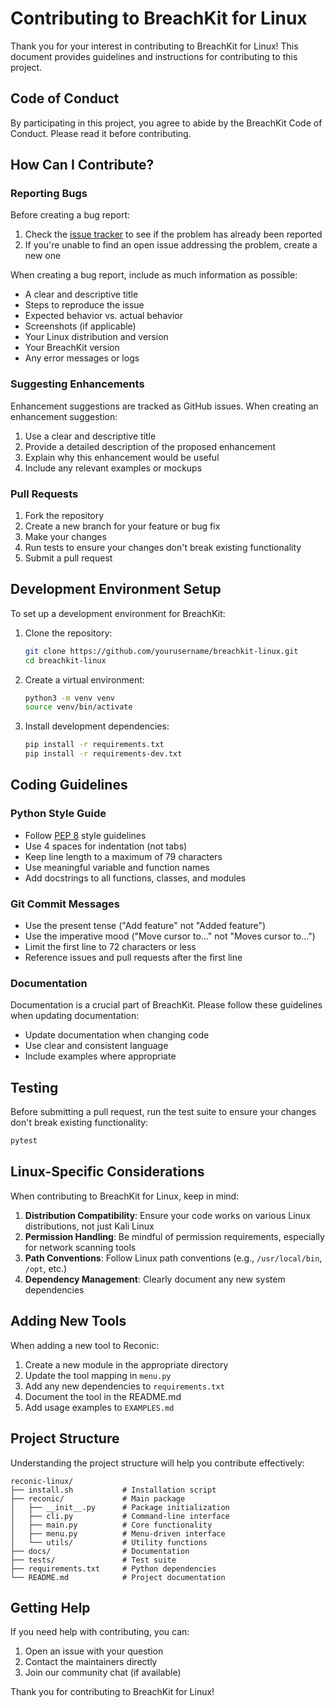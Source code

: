 # Contributing to BreachKit for Linux

Thank you for your interest in contributing to BreachKit for Linux! This document provides guidelines and instructions for contributing to this project.

## Code of Conduct

By participating in this project, you agree to abide by the BreachKit Code of Conduct. Please read it before contributing.

## How Can I Contribute?

### Reporting Bugs

Before creating a bug report:

1. Check the [issue tracker](https://github.com/yourusername/breachkit-linux/issues) to see if the problem has already been reported
2. If you're unable to find an open issue addressing the problem, create a new one

When creating a bug report, include as much information as possible:

- A clear and descriptive title
- Steps to reproduce the issue
- Expected behavior vs. actual behavior
- Screenshots (if applicable)
- Your Linux distribution and version
- Your BreachKit version
- Any error messages or logs

### Suggesting Enhancements

Enhancement suggestions are tracked as GitHub issues. When creating an enhancement suggestion:

1. Use a clear and descriptive title
2. Provide a detailed description of the proposed enhancement
3. Explain why this enhancement would be useful
4. Include any relevant examples or mockups

### Pull Requests

1. Fork the repository
2. Create a new branch for your feature or bug fix
3. Make your changes
4. Run tests to ensure your changes don't break existing functionality
5. Submit a pull request

## Development Environment Setup

To set up a development environment for BreachKit:

1. Clone the repository:
   ```bash
   git clone https://github.com/yourusername/breachkit-linux.git
   cd breachkit-linux
   ```

2. Create a virtual environment:
   ```bash
   python3 -m venv venv
   source venv/bin/activate
   ```

3. Install development dependencies:
   ```bash
   pip install -r requirements.txt
   pip install -r requirements-dev.txt
   ```

## Coding Guidelines

### Python Style Guide

- Follow [PEP 8](https://www.python.org/dev/peps/pep-0008/) style guidelines
- Use 4 spaces for indentation (not tabs)
- Keep line length to a maximum of 79 characters
- Use meaningful variable and function names
- Add docstrings to all functions, classes, and modules

### Git Commit Messages

- Use the present tense ("Add feature" not "Added feature")
- Use the imperative mood ("Move cursor to..." not "Moves cursor to...")
- Limit the first line to 72 characters or less
- Reference issues and pull requests after the first line

### Documentation

Documentation is a crucial part of BreachKit. Please follow these guidelines when updating documentation:

- Update documentation when changing code
- Use clear and consistent language
- Include examples where appropriate

## Testing

Before submitting a pull request, run the test suite to ensure your changes don't break existing functionality:

```bash
pytest
```

## Linux-Specific Considerations

When contributing to BreachKit for Linux, keep in mind:

1. **Distribution Compatibility**: Ensure your code works on various Linux distributions, not just Kali Linux
2. **Permission Handling**: Be mindful of permission requirements, especially for network scanning tools
3. **Path Conventions**: Follow Linux path conventions (e.g., `/usr/local/bin`, `/opt`, etc.)
4. **Dependency Management**: Clearly document any new system dependencies

## Adding New Tools

When adding a new tool to Reconic:

1. Create a new module in the appropriate directory
2. Update the tool mapping in `menu.py`
3. Add any new dependencies to `requirements.txt`
4. Document the tool in the README.md
5. Add usage examples to `EXAMPLES.md`

## Project Structure

Understanding the project structure will help you contribute effectively:

```
reconic-linux/
├── install.sh           # Installation script
├── reconic/             # Main package
│   ├── __init__.py      # Package initialization
│   ├── cli.py           # Command-line interface
│   ├── main.py          # Core functionality
│   ├── menu.py          # Menu-driven interface
│   └── utils/           # Utility functions
├── docs/                # Documentation
├── tests/               # Test suite
├── requirements.txt     # Python dependencies
└── README.md            # Project documentation
```

## Getting Help

If you need help with contributing, you can:

1. Open an issue with your question
2. Contact the maintainers directly
3. Join our community chat (if available)

Thank you for contributing to BreachKit for Linux!
